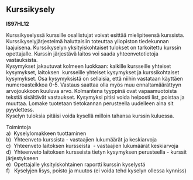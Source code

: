 Kurssikysely
------------

**IS97HL12**

Kurssikyselyssä kurssille osallistujat voivat esittää mielipiteensä
kurssista. Kurssikyselyjärjestelmä haluttaisiin toteuttaa yliopiston
tiedekunnan laajuisena. Kurssikyselyn yksityiskohtaiset tulokset on
tarkoitettu kurssin opettajalle. Kurssin järjestävä laitos voi saada
yhteenvetotietoja vastauksista. \
Kysymykset jakautuvat kolmeen luokkaan: kaikille kursseille yhteiset
kysymykset, laitoksen  kursseille yhteiset kysymykset ja kurssikohtaiset
kysymykset. Osa kysymyksistä on sellaisia, että niihin vastataan
käyttäen numeroasteikkoa 0-5. Vastaus saattaa olla myös muu
ennaltamäärättyyn arvojoukkoon kuuluva arvo. Kolmantena tyyppinä ovat
vapaamuotoista tekstiä sisältävät vastaukset. Kysymyksi pitisi voida
helposti list, poistaa ja muuttaa. Lomake tuotetaan tietokannan
perusteella uudelleen aina sit pyydettess. \
Kyselyn tuloksia pitäisi voida kysellä milloin tahansa kurssin kuluessa.

Toimintoja \
a)  Kyselylomakkeen tuottaminen \
b)  Yhteenveto kurssista - vastaajien lukumäärät ja keskiarvoja \
c)  Yhteenveto laitoksen kursseista  - vastaajien lukumäärät keskiarvoja
\
d)  Yhteenveto laitoksen kursseista tietyn kysymyksen perusteella -
kurssit järjestykseen \
e)  Opettajalle yksityiskohtainen raportti kurssin kyselystä \
f)   Kyselyjen lisys, poisto ja muutos (ei voida tehd kyselyn ollessa
kynniss) \
 
